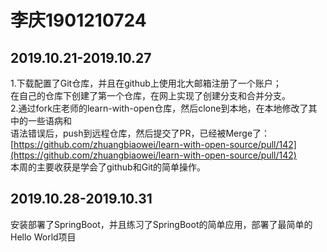 # 李庆1901210724

## 2019.10.21-2019.10.27
1.下载配置了Git仓库，并且在github上使用北大邮箱注册了一个账户；<br /> 在自己的仓库下创建了第一个仓库，在网上实现了创建分支和合并分支。<br />2.通过fork庄老师的learn-with-open仓库，然后clone到本地，在本地修改了其中的一些语病和<br /> 语法错误后，push到远程仓库，然后提交了PR，已经被Merge了：<br />[https://github.com/zhuangbiaowei/learn-with-open-source/pull/142](https://github.com/zhuangbiaowei/learn-with-open-source/pull/142)<br />   本周的主要收获是学会了github和Git的简单操作。

## 2019.10.28-2019.10.31
安装部署了SpringBoot，并且练习了SpringBoot的简单应用，部署了最简单的Hello World项目


